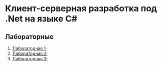 # Клиент-серверная разработка под .Net на языке C#

## Лабораторные

1. [Лабораторная 1](ClientServer/MultuTread/Lab01.cs);
2. [Лабораторная 2](ClientServer/MultuTread/Lab02.cs);
3. [Лабораторная 3](ClientServer/MultuTread/Lab03.cs);